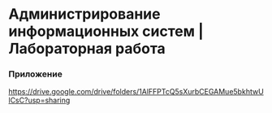 # Администрирование информационных систем | Лабораторная работа

### Приложение
https://drive.google.com/drive/folders/1AlFFPTcQ5sXurbCEGAMue5bkhtwUlCsC?usp=sharing
